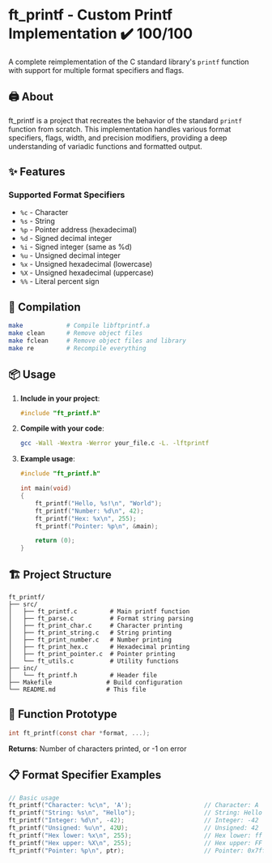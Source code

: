 # ft_printf - Custom Printf Implementation ✔️ 100/100

A complete reimplementation of the C standard library's `printf` function with support for multiple format specifiers and flags.

## 🖨️ About

ft_printf is a project that recreates the behavior of the standard `printf` function from scratch. This implementation handles various format specifiers, flags, width, and precision modifiers, providing a deep understanding of variadic functions and formatted output.

## ✨ Features

### Supported Format Specifiers
- `%c` - Character
- `%s` - String
- `%p` - Pointer address (hexadecimal)
- `%d` - Signed decimal integer
- `%i` - Signed integer (same as %d)
- `%u` - Unsigned decimal integer
- `%x` - Unsigned hexadecimal (lowercase)
- `%X` - Unsigned hexadecimal (uppercase)
- `%%` - Literal percent sign

## 🚀 Compilation

```bash
make            # Compile libftprintf.a
make clean      # Remove object files
make fclean     # Remove object files and library
make re         # Recompile everything
```

## 📦 Usage

1. **Include in your project**:
   ```c
   #include "ft_printf.h"
   ```

2. **Compile with your code**:
   ```bash
   gcc -Wall -Wextra -Werror your_file.c -L. -lftprintf
   ```

3. **Example usage**:
   ```c
   #include "ft_printf.h"
   
   int main(void)
   {
       ft_printf("Hello, %s!\n", "World");
       ft_printf("Number: %d\n", 42);
       ft_printf("Hex: %x\n", 255);
       ft_printf("Pointer: %p\n", &main);
   
       return (0);
   }
   ```

## 🏗️ Project Structure

```
ft_printf/
├── src/
│   ├── ft_printf.c         # Main printf function
│   ├── ft_parse.c          # Format string parsing
│   ├── ft_print_char.c     # Character printing
│   ├── ft_print_string.c   # String printing
│   ├── ft_print_number.c   # Number printing
│   ├── ft_print_hex.c      # Hexadecimal printing
│   ├── ft_print_pointer.c  # Pointer printing
│   └── ft_utils.c          # Utility functions
├── inc/
│   └── ft_printf.h         # Header file
├── Makefile               # Build configuration
└── README.md              # This file
```

## 🔧 Function Prototype

```c
int ft_printf(const char *format, ...);
```

**Returns**: Number of characters printed, or -1 on error

## 📋 Format Specifier Examples

```c
// Basic usage
ft_printf("Character: %c\n", 'A');                    // Character: A
ft_printf("String: %s\n", "Hello");                   // String: Hello
ft_printf("Integer: %d\n", -42);                      // Integer: -42
ft_printf("Unsigned: %u\n", 42U);                     // Unsigned: 42
ft_printf("Hex lower: %x\n", 255);                    // Hex lower: ff
ft_printf("Hex upper: %X\n", 255);                    // Hex upper: FF
ft_printf("Pointer: %p\n", ptr);                      // Pointer: 0x7fff5fbff710
